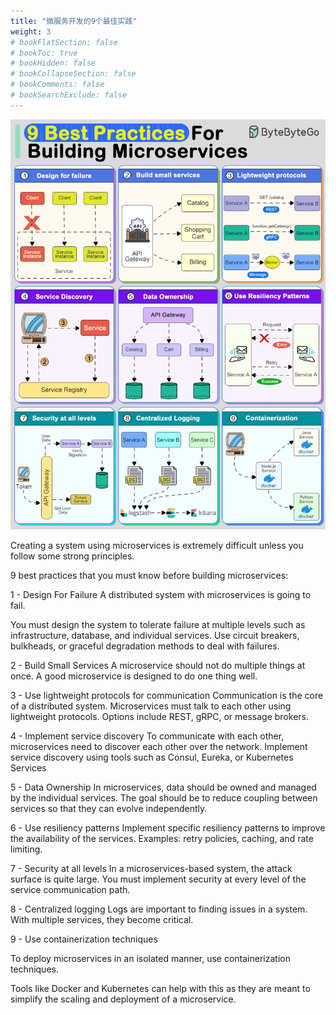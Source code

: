 ```yaml
---
title: "微服务开发的9个最佳实践"
weight: 3
# bookFlatSection: false
# bookToc: true
# bookHidden: false
# bookCollapseSection: false
# bookComments: false
# bookSearchExclude: false
---
```


![微服务开发的9个最佳实践](/img/microservice/develop/9-best-practices-for-building-microservices.gif)

Creating a system using microservices is extremely difficult unless you follow some strong principles.

9 best practices that you must know before building microservices:

1 - Design For Failure
A distributed system with microservices is going to fail. 

You must design the system to tolerate failure at multiple levels such as infrastructure, database, and individual services. Use circuit breakers, bulkheads, or graceful degradation methods to deal with failures.

2 - Build Small Services
A microservice should not do multiple things at once.
A good microservice is designed to do one thing well.

3 - Use lightweight protocols for communication
Communication is the core of a distributed system.
Microservices must talk to each other using lightweight protocols. Options include REST, gRPC, or message brokers.

4 - Implement service discovery
To communicate with each other, microservices need to discover each other over the network. 
Implement service discovery using tools such as Consul, Eureka, or Kubernetes Services

5 - Data Ownership
In microservices, data should be owned and managed by the individual services.
The goal should be to reduce coupling between services so that they can evolve independently.

6 - Use resiliency patterns
Implement specific resiliency patterns to improve the availability of the services.
Examples: retry policies, caching, and rate limiting.

7 - Security at all levels
In a microservices-based system, the attack surface is quite large. You must implement security at every level of the service communication path.

8 - Centralized logging
Logs are important to finding issues in a system. With multiple services, they become critical.

9 - Use containerization techniques

To deploy microservices in an isolated manner, use containerization techniques. 

Tools like Docker and Kubernetes can help with this as they are meant to simplify the scaling and deployment of a microservice.